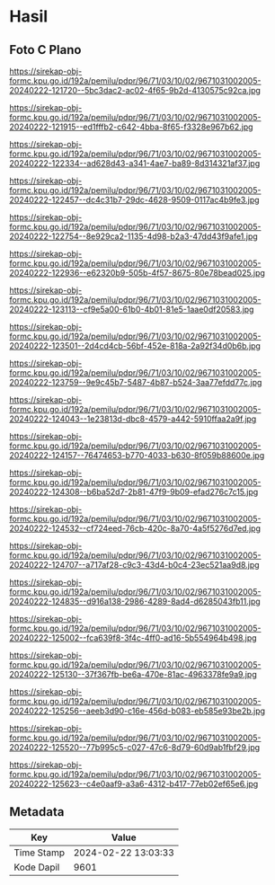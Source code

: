 # Hasil

## Foto C Plano

https://sirekap-obj-formc.kpu.go.id/192a/pemilu/pdpr/96/71/03/10/02/9671031002005-20240222-121720--5bc3dac2-ac02-4f65-9b2d-4130575c92ca.jpg

https://sirekap-obj-formc.kpu.go.id/192a/pemilu/pdpr/96/71/03/10/02/9671031002005-20240222-121915--ed1fffb2-c642-4bba-8f65-f3328e967b62.jpg

https://sirekap-obj-formc.kpu.go.id/192a/pemilu/pdpr/96/71/03/10/02/9671031002005-20240222-122334--ad628d43-a341-4ae7-ba89-8d314321af37.jpg

https://sirekap-obj-formc.kpu.go.id/192a/pemilu/pdpr/96/71/03/10/02/9671031002005-20240222-122457--dc4c31b7-29dc-4628-9509-0117ac4b9fe3.jpg

https://sirekap-obj-formc.kpu.go.id/192a/pemilu/pdpr/96/71/03/10/02/9671031002005-20240222-122754--8e929ca2-1135-4d98-b2a3-47dd43f9afe1.jpg

https://sirekap-obj-formc.kpu.go.id/192a/pemilu/pdpr/96/71/03/10/02/9671031002005-20240222-122936--e62320b9-505b-4f57-8675-80e78bead025.jpg

https://sirekap-obj-formc.kpu.go.id/192a/pemilu/pdpr/96/71/03/10/02/9671031002005-20240222-123113--cf9e5a00-61b0-4b01-81e5-1aae0df20583.jpg

https://sirekap-obj-formc.kpu.go.id/192a/pemilu/pdpr/96/71/03/10/02/9671031002005-20240222-123501--2d4cd4cb-56bf-452e-818a-2a92f34d0b6b.jpg

https://sirekap-obj-formc.kpu.go.id/192a/pemilu/pdpr/96/71/03/10/02/9671031002005-20240222-123759--9e9c45b7-5487-4b87-b524-3aa77efdd77c.jpg

https://sirekap-obj-formc.kpu.go.id/192a/pemilu/pdpr/96/71/03/10/02/9671031002005-20240222-124043--1e23813d-dbc8-4579-a442-5910ffaa2a9f.jpg

https://sirekap-obj-formc.kpu.go.id/192a/pemilu/pdpr/96/71/03/10/02/9671031002005-20240222-124157--76474653-b770-4033-b630-8f059b88600e.jpg

https://sirekap-obj-formc.kpu.go.id/192a/pemilu/pdpr/96/71/03/10/02/9671031002005-20240222-124308--b6ba52d7-2b81-47f9-9b09-efad276c7c15.jpg

https://sirekap-obj-formc.kpu.go.id/192a/pemilu/pdpr/96/71/03/10/02/9671031002005-20240222-124532--cf724eed-76cb-420c-8a70-4a5f5276d7ed.jpg

https://sirekap-obj-formc.kpu.go.id/192a/pemilu/pdpr/96/71/03/10/02/9671031002005-20240222-124707--a717af28-c9c3-43d4-b0c4-23ec521aa9d8.jpg

https://sirekap-obj-formc.kpu.go.id/192a/pemilu/pdpr/96/71/03/10/02/9671031002005-20240222-124835--d916a138-2986-4289-8ad4-d6285043fb11.jpg

https://sirekap-obj-formc.kpu.go.id/192a/pemilu/pdpr/96/71/03/10/02/9671031002005-20240222-125002--fca639f8-3f4c-4ff0-ad16-5b554964b498.jpg

https://sirekap-obj-formc.kpu.go.id/192a/pemilu/pdpr/96/71/03/10/02/9671031002005-20240222-125130--37f367fb-be6a-470e-81ac-4963378fe9a9.jpg

https://sirekap-obj-formc.kpu.go.id/192a/pemilu/pdpr/96/71/03/10/02/9671031002005-20240222-125256--aeeb3d90-c16e-456d-b083-eb585e93be2b.jpg

https://sirekap-obj-formc.kpu.go.id/192a/pemilu/pdpr/96/71/03/10/02/9671031002005-20240222-125520--77b995c5-c027-47c6-8d79-60d9ab1fbf29.jpg

https://sirekap-obj-formc.kpu.go.id/192a/pemilu/pdpr/96/71/03/10/02/9671031002005-20240222-125623--c4e0aaf9-a3a6-4312-b417-77eb02ef65e6.jpg


## Metadata

| Key        | Value               |
| ---------- | ------------------- |
| Time Stamp | 2024-02-22 13:03:33 |
| Kode Dapil | 9601                |



